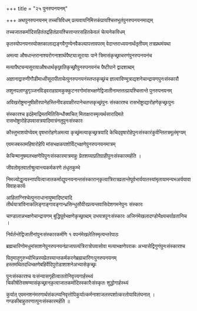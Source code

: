 +++
title = "२५ पुनरुपनयनम्"

+++
अथपुनरुपनयनम् तच्चत्रिविधम् प्रत्यवायनिमित्तकंप्रायश्चित्तभूतंपुनरुपनयनमाद्यम्

तच्चजातकर्मादिसहितंतद्रहितंप्रायश्चित्तान्तरसहितकेवलं चेत्यनेकविधम्

कृतस्योपनयनस्योक्तकालाद्यङ्गवैगुण्येनवैकल्यापत्तावपरम् वेदान्तराध्ययनार्थंतृतीयम् तत्रप्रथमंयथा

अमत्या औषधान्तरानाश्यरोगनाशार्थपैष्ट्याःसूरायाः पाने त्रिमासंकृच्छ्राचरणंपुनरुपनयनंच

मत्यापैष्ट्यन्यसुरायाऔषधार्थकृछ्रातिकृच्छ्रौपुनरुपनयनंच पैष्टीपाने द्वादशाब्दम्

अज्ञानाद्वारुणीगौडीमाध्वीसूरापीताचेत्पुनरुपनयनंस्तप्तकृच्छ्रंच ज्ञात्वाविण्मूत्राद्यशनेचान्द्रायणपुनःसंस्कारौ

लशुनपलाण्डुगृञ्जनविड्वराहग्रामकुक्कुटनरगोमांसभक्षणेद्विजातीनाम्तत्तत्प्रायश्चित्तान्ते पुनरुपनयनम्

अविखरोष्ट्रमानुषीक्षीरपानेहस्तिनीवडवाक्षीरपानेचतप्तकृच्छ्रंपुनः संस्कारश्च रासभोष्ट्राद्यारोहणेकृच्छ्रःपुनः

संस्कारश्च इदंहेमाद्रिमतमितिसिन्धौक्वचित् मिताक्षरास्मृत्यर्थसारादिमते रासभोष्ट्रारोहेउपवासत्रयादिमात्रंनतुपुनःसंस्कारः

कौस्तुभाशयोप्येवम् वृषभारोहणेअमत्या कृच्छ्रंमत्याकृच्छ्रत्रयादि केचिद्‌वृषारोहेपुनःसंस्कारंकुर्वन्तितत्रमूलंमृग्यम्

एवमजबस्तमहिषारोहेपि मांसभक्षकपशोर्विट्‌भक्षणेपुनरुपनयनमात्रम्

केचिन्मानुषमलभक्षणेपिपुनःसंस्कारमात्रमाहुः प्रेतशय्याप्रतिग्राहीपुनःसंस्कारमर्हति ।

जीवतोमृतवार्ताश्रुत्वान्त्यकर्मकरणे तंधृतकुम्भे

निमज्योद्धृत्यस्नापयित्वाजातकर्माद्युपनयनान्तसंस्कारान्‌कृत्वात्रिरात्रव्रतान्तेपूर्वभार्ययातस्यांमृतायामन्यभअर्ययावाविवाहःकार्यः

आहिताग्निश्चेत्पुनराधानायुष्मादिष्ट्यादि तीर्थयात्रांविनाकलिङ्गाङ्गावङ्गान्ध्रसिन्धुसौवीरप्रत्यन्तवासिदेशगमनेपुनः संस्कारः

चाण्डालान्नभक्षणेचान्द्रायणम् बुद्धिपूर्वभक्षणेकृच्छ्राब्दम् उभयत्रपुनःसंस्कारः अजिनंमेखलादण्डोभैक्ष्यचर्याव्रतानिच ।

निर्वर्तन्तेद्विजातीनांपुनःसंस्कारकर्मणि १ वपनंमेखलेतिस्मृत्यन्तरेपाठः

ब्रह्मचारिणोमधुमांसाशनेपुनरुपनयनंप्राजापत्यंत्रिरात्रोपवासोवा मत्याभक्षणेपराकः अभ्यासेद्विगुणंपुनःसंस्कारश्च

पितृमातृगुरुभ्योभिन्नस्यप्रेतस्यान्तकर्मकरनेब्रह्मचारिणःपुनरुपनयनम् हस्तमथितदधिभक्षणेबहिर्वेदिपुरोडाशाशनेअभ्यासेकृच्छ्रः

पुनःसंस्कारश्च यःसंन्यासगृहीत्वाततोनिवृत्त्यगार्हस्थ्यं चिकीर्षतिसषण्मासंकृच्छ्रान्‌कृत्वाजातकर्मादिस्स्कारैःसंस्कृतः शुद्धोगार्हस्थ्यं

कुर्यात् एवमनशनंमरणार्थसंकल्प्यनिवृत्तोपिकुर्यात्कर्मनाशाजलस्पर्शात्करतोयाविलंघनात् । गण्डकीबाहुतरणात्पुनःसंस्कारमर्हति ॥
